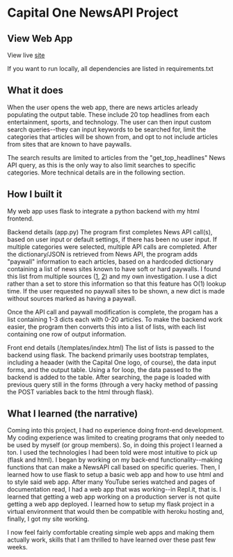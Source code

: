 # Capital One NewsAPI Project


## View Web App

View live [site](http://www.capitalone.alexdouglas.me/)

If you want to run locally, all dependencies are listed in requirements.txt

## What it does
When the user opens the web app, there are news articles arleady populating the output table. These include 20 top headlines from each entertainment, sports, and technology. The user can then input custom search queries--they can input keywords to be searched for, limit the categories that articles will be shown from, and opt to not include articles from sites that are known to have paywalls.

The search results are limited to articles from the "get_top_headlines" News API query, as this is the only way to also limit searches to specific categories. More technical details are in the following section.


## How I built it
My web app uses flask to integrate a python backend with my html frontend. 

Backend details (app.py)
The program first completes News API call(s), based on user input or default settings, if there has been no user input. If multiple categories were selected, multiple API calls are completed. After the dictionary/JSON is retrieved from News API, the program adds "paywall" information to each articles, based on a hardcoded dictionary containing a list of news sites known to have soft or hard paywalls. I found this list from multiple sources ([1](https://en.wikipedia.org/wiki/Category:Websites_utilizing_paywalls), [2](https://www.reddit.com/r/worldnews/wiki/paywalls)) and my own investigation. I use a dict rather than a set to store this information so that this feature has O(1) lookup time. If the user requested no paywall sites to be shown, a new dict is made without sources marked as having a paywall. 

Once the API call and paywall modification is complete, the progam has a list containing 1-3 dicts each with 0-20 articles. To make the backend work easier, the program then converts this into a list of lists, with each list containing one row of output information. 

Front end details (/templates/index.html)
The list of lists is passed to the backend using flask. The backend primarily uses bootstrap templates, including a heaader (with the Capital One logo, of course), the data input forms, and the output table. Using a for loop, the data passed to the backend is added to the table. After searching, the page is loaded with previous query still in the forms (through a very hacky method of passing the POST variables back to the html through flask). 


## What I learned (the narrative) 
Coming into this project, I had no experience doing front-end development. My coding experience was limited to creating programs that only needed to be used by myself (or group members). So, in doing this project I learned a ton. I used the technologies I had been told were most intuitive to pick up (flask and html). I began by working on my back-end functionality--making functions that can make a NewsAPI call based on specific queries. Then, I learned how to use flask to setup a basic web app and how to use html and to style said web app. After many YouTube series watched and pages of documentation read, I had a web app that was working--in Repl.it, that is. I learned that getting a web app working on a production server is not quite getting a web app deployed. I learned how to setup my flask project in a virtual environment that would then be compatible with heroku hosting and, finally, I got my site working. 

I now feel fairly comfortable creating simple web apps and making them actually work, skills that I am thrilled to have learned over these past few weeks. 
